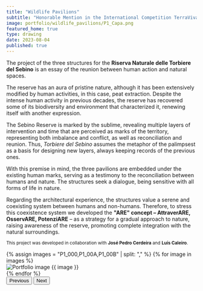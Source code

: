 ```yaml
---
title: "Wildlife Pavilions"
subtitle: "Honorable Mention in the International Competition TerraViva, 2023"
image: portfolio/wildlife_pavilions/P1_Capa.png
featured_home: true
type: drawing
date: 2023-08-04
published: true
---
```


The project of the three structures for the **Riserva Naturale delle Torbiere del Sebino** is an essay of the reunion between human action and natural spaces.  

The reserve has an aura of pristine nature, although it has been extensively modified by human activities, in this case, peat extraction. Despite the intense human activity in previous decades, the reserve has recovered some of its biodiversity and environment that characterized it, renewing itself with another expression.  

The Sebino Reserve is marked by the sublime, revealing multiple layers of intervention and time that are perceived as marks of the territory, representing both imbalance and conflict, as well as reconciliation and reunion. Thus, *Torbiere del Sebino* assumes the metaphor of the palimpsest as a basis for designing new layers, always keeping records of the previous ones.  

With this premise in mind, the three pavilions are embedded under the existing human marks, serving as a testimony to the reconciliation between humans and nature. The structures seek a dialogue, being sensitive with all forms of life in nature.  

Regarding the architectural experience, the structures value a serene and coexisting system between humans and non-humans. Therefore, to stress this coexistence system we developed the **"ARE" concept – AttraverARE, OsservARE, PotenziARE** – as a strategy for a gradual approach to nature, raising awareness of the reserve, promoting complete integration with the natural surroundings.  

<small>This project was developed in collaboration with <strong>José Pedro Cerdeira</strong> and <strong>Luís Caleiro</strong>.</small>  


<!-- Portfolio Carousel -->
<div id="portfolioCarousel" class="carousel slide my-5" data-bs-ride="carousel">
  <div class="carousel-inner">
    {% assign images = "P1_000,P1_00A,P1_00B" | split: "," %}
    {% for image in images %}
    <div class="carousel-item {% if forloop.first %}active{% endif %}">
      <img src="{{ '/assets/images/portfolio/wildlife_pavilions/' | append: image | append: '.png' | relative_url }}"
           class="d-block w-100 img-fluid"
           alt="Portfolio image {{ image }}">
    </div>
    {% endfor %}
  </div>

  <!-- Grey Carousel controls -->
  <button class="carousel-control-prev" type="button" data-bs-target="#portfolioCarousel" data-bs-slide="prev">
    <span class="carousel-control-prev-icon custom-arrow" aria-hidden="true"></span>
    <span class="visually-hidden">Previous</span>
  </button>
  <button class="carousel-control-next" type="button" data-bs-target="#portfolioCarousel" data-bs-slide="next">
    <span class="carousel-control-next-icon custom-arrow" aria-hidden="true"></span>
    <span class="visually-hidden">Next</span>
  </button>
</div>

<style>
  /* Grey arrows */
  .carousel-control-prev-icon,
  .carousel-control-next-icon {
    filter: invert(50%) grayscale(100%);
    width: 3rem;
    height: 3rem;
  }
</style>





















